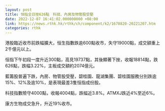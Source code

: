 ```yaml
---
layout: post
title: 恒指全日挫626點　科技、內房及物管股受壓
date: 2022-12-07 16:41:02.000000000 +08:00
link: https://news.rthk.hk/rthk/ch/component/k2/1678820-20221207.htm
categories: rthk
---
```


港股臨近收市前跌幅擴大，恒生指數跌逾600點收市，失守19000點，成交額重上2千億元以上。

恒指下午初段一度升近300點，高見19737點，其後顯著下挫，收報18814點，跌626點，跌幅3.22%，主板成交額約2074億元。

藍籌股普遍下跌，內房、物管股受壓，碧桂園、龍湖集團、碧桂園服務分別跌逾15%、12%及逾10%，是表現最差3隻恒指成份股。

科技指數險守4000點，收報4004點，跌幅近3.8%。ATMXJ跌近4%至近6%。

康方生物成交急升，升近19%收市。
